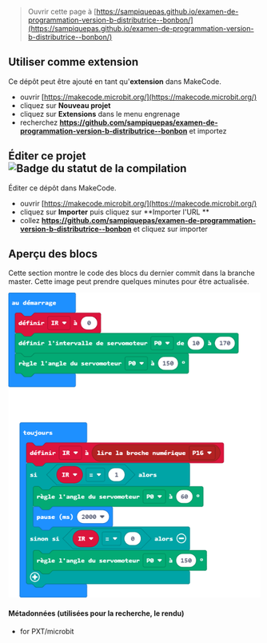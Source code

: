 
> Ouvrir cette page à [https://sampiquepas.github.io/examen-de-programmation-version-b-distributrice--bonbon/](https://sampiquepas.github.io/examen-de-programmation-version-b-distributrice--bonbon/)

## Utiliser comme extension

Ce dépôt peut être ajouté en tant qu'**extension** dans MakeCode.

* ouvrir [https://makecode.microbit.org/](https://makecode.microbit.org/)
* cliquez sur **Nouveau projet**
* cliquez sur **Extensions** dans le menu engrenage
* recherchez **https://github.com/sampiquepas/examen-de-programmation-version-b-distributrice--bonbon** et importez

## Éditer ce projet ![Badge du statut de la compilation](https://github.com/sampiquepas/examen-de-programmation-version-b-distributrice--bonbon/workflows/MakeCode/badge.svg)

Éditer ce dépôt dans MakeCode.

* ouvrir [https://makecode.microbit.org/](https://makecode.microbit.org/)
* cliquez sur **Importer** puis cliquez sur **Importer l'URL **
* collez **https://github.com/sampiquepas/examen-de-programmation-version-b-distributrice--bonbon** et cliquez sur importer

## Aperçu des blocs

Cette section montre le code des blocs du dernier commit dans la branche master.
Cette image peut prendre quelques minutes pour être actualisée.

![Un rendu de la vue des blocs](https://github.com/sampiquepas/examen-de-programmation-version-b-distributrice--bonbon/raw/master/.github/makecode/blocks.png)

#### Métadonnées (utilisées pour la recherche, le rendu)

* for PXT/microbit
<script src="https://makecode.com/gh-pages-embed.js"></script><script>makeCodeRender("{{ site.makecode.home_url }}", "{{ site.github.owner_name }}/{{ site.github.repository_name }}");</script>
